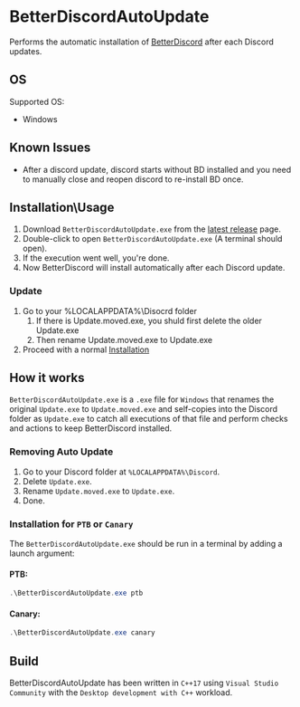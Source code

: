# BetterDiscordAutoUpdate
Performs the automatic installation of [BetterDiscord](https://github.com/BetterDiscord/BetterDiscord) after each Discord updates.

## OS
Supported OS:
- Windows

## Known Issues
- After a discord update, discord starts without BD installed and you need to manually close and reopen discord to re-install BD once.

## Installation\Usage
1. Download `BetterDiscordAutoUpdate.exe` from the [latest release](https://github.com/nicola02nb/BetterDiscordAutoUpdate/releases/latest) page.
2. Double-click to open `BetterDiscordAutoUpdate.exe` (A terminal should open).
3. If the execution went well, you're done.
4. Now BetterDiscord will install automatically after each Discord update.

### Update
1. Go to your %LOCALAPPDATA%\Disocrd folder
    1. If there is Update.moved.exe, you shuld first delete the older Update.exe
    2. Then rename Update.moved.exe to Update.exe
2. Proceed with a normal [Installation](#Installation\Usage)

## How it works
`BetterDiscordAutoUpdate.exe` is a `.exe` file for `Windows` that renames the original `Update.exe` to `Update.moved.exe` and self-copies into the Discord folder as `Update.exe` to catch all executions of that file and perform checks and actions to keep BetterDiscord installed.

### Removing Auto Update
1. Go to your Discord folder at `%LOCALAPPDATA%\Discord`.
2. Delete `Update.exe`.
3. Rename `Update.moved.exe` to `Update.exe`.
4. Done.

### Installation for `PTB` or `Canary`
The `BetterDiscordAutoUpdate.exe` should be run in a terminal by adding a launch argument:

#### PTB:
```ps1
.\BetterDiscordAutoUpdate.exe ptb
```

#### Canary:
```ps1
.\BetterDiscordAutoUpdate.exe canary
```

## Build
BetterDiscordAutoUpdate has been written in `C++17` using `Visual Studio Community` with the `Desktop development with C++` workload.
